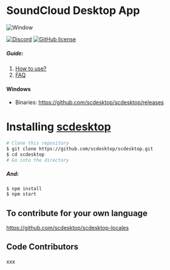 # SoundCloud Desktop App
<img type="image/png" src="./source/assets/img/doc/window.png" alt="Window"/>

[![Discord][tg-img]](tg-url)
[![GitHub license][license-img]](license-url)

##### Guide:
1. [How to use?](https://github.com/scdesktop/scdesktop/wiki/How-to-use)
2. [FAQ](https://github.com/scdesktop/scdesktop/wiki/FAQ)

#### Windows
- Binaries: <https://github.com/scdesktop/scdesktop/releases>

# Installing [scdesktop](https://git-scm.com/downloads)
```sh
# Clone this repository
$ git clone https://github.com/scdesktop/scdesktop.git
$ cd scdesktop
# Go into the directory
```
##### And:
```sh
$ npm install
$ npm start
```

## To contribute for your own language
<https://github.com/scdesktop/scdesktop-locales>

## Code Contributors
xxx

[tg-img]: https://img.shields.io/badge/-Telegram-111314?style=for-the-badge&logo=telegram&logoColor=28A9E0
[tg-url]: https://t.me/scdesktop
[license-img]: https://img.shields.io/cocoapods/l/:spec
[license-url]: https://github.com/scdesktop/scdesktop/blob/master/LICENSE
